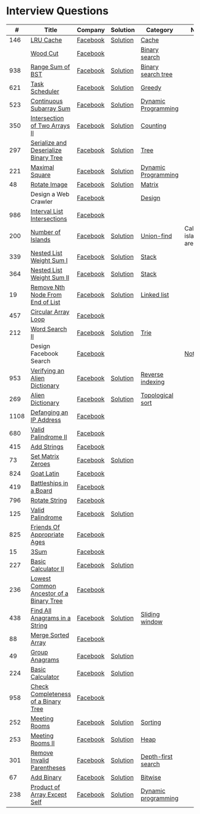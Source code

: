 Interview Questions
===

| # | Title  | Company | Solution  | Category | Note | 
| --- |---    | --- | --- | --- | --- |
| 146 |[LRU Cache](https://leetcode.com/problems/lru-cache/) | [Facebook](company/facebook.md)|[Solution](../problems/146.md)| [Cache](../categories/caching.md)|
| |[Wood Cut](https://www.hackingnote.com/en/interview/problems/wood-cut) | [Facebook](company/facebook.md)| | [Binary search](../categories/binary_search.md)|
| 938 |[Range Sum of BST](https://leetcode.com/problems/range-sum-of-bst/) | [Facebook](company/facebook.md)| [Solution](../problems/938.md) | [Binary search tree](../categories/bst.md)|
| 621 |[Task Scheduler](https://leetcode.com/problems/task-scheduler/)| [Facebook](company/facebook.md)| [Solution](../problems/621.md) | [Greedy](../categories/greedy.md) | 
| 523 |[Continuous Subarray Sum](https://leetcode.com/problems/continuous-subarray-sum/)| [Facebook](company/facebook.md)| [Solution](../problems/523.md) | [Dynamic Programming](../categories/dp.md) | 
| 350 | [Intersection of Two Arrays II](https://leetcode.com/problems/intersection-of-two-arrays-ii/) | [Facebook](company/facebook.md)| [Solution](../problems/350.md)| [Counting](../categories/counting.md) |
| 297 | [Serialize and Deserialize Binary Tree](https://leetcode.com/problems/serialize-and-deserialize-binary-tree/) | [Facebook](company/facebook.md) | [Solution](../problems/297.md)  | [Tree](../categories/tree.md) |
| 221 | [Maximal Square](https://leetcode.com/problems/maximal-square/) | [Facebook](company/facebook.md) | [Solution](../problems/221.md) | [Dynamic Programming](../categories/dp.md) |
| 48 | [Rotate Image](https://leetcode.com/problems/rotate-image/) | [Facebook](company/facebook.md) | [Solution](../problems/48.md) | [Matrix](../categories/matrix.md) |
|  | Design a Web Crawler | [Facebook](company/facebook.md) |  | [Design](../categories/design.md) |
| 986 | [Interval List Intersections](https://leetcode.com/problems/interval-list-intersections/) | [Facebook](company/facebook.md) |  |  |
| 200 | [Number of Islands](https://leetcode.com/problems/number-of-islands/) | [Facebook](company/facebook.md) | [Solution](../problems/200.md) | [Union-find](../categories/union_find.md) | Calculate island areas |
| 339 | [Nested List Weight Sum I](https://leetcode.com/problems/nested-list-weight-sum/) | [Facebook](company/facebook.md) | [Solution](../problems/339.md) | [Stack](../categories/stack.md)| |
| 364 | [Nested List Weight Sum II](https://leetcode.com/problems/nested-list-weight-sum-ii/) | [Facebook](company/facebook.md) | [Solution](../problems/364.md) | [Stack](../categories/stack.md) | |
| 19 | [Remove Nth Node From End of List](https://leetcode.com/problems/remove-nth-node-from-end-of-list/) | [Facebook](company/facebook.md) | [Solution](../problems/19.md)| [Linked list](../categories/linked_list.md)|
| 457 | [Circular Array Loop](https://leetcode.com/problems/circular-array-loop/) | [Facebook](company/facebook.md) | | |
| 212 | [Word Search II](https://leetcode.com/problems/word-search-ii/) | [Facebook](company/facebook.md) | [Solution](../problems/212.md) | [Trie](../categories/trie.md)| |
| | Design Facebook Search | [Facebook](company/facebook.md) | | | [Note](https://www.cnblogs.com/youxin/p/3418571.html)| 
| 953 | [Verifying an Alien Dictionary](https://leetcode.com/problems/verifying-an-alien-dictionary/) | [Facebook](company/facebook.md) | [Solution](../problems/953.md) | [Reverse indexing](../categories/reverse_indexing.md)| |
| 269 | [Alien Dictionary](https://leetcode.com/problems/alien-dictionary/) | [Facebook](company/facebook.md) | [Solution](../problems/269.md) |  [Topological sort](../categories/topological_sort.md) | |
| 1108 | [Defanging an IP Address](https://leetcode.com/problems/defanging-an-ip-address/) | [Facebook](company/facebook.md) | || |
| 680 | [Valid Palindrome II](https://leetcode.com/problems/valid-palindrome-ii/) | [Facebook](company/facebook.md) | || |
| 415 | [Add Strings](https://leetcode.com/problems/add-strings/) | [Facebook](company/facebook.md) | || |
| 73 | [Set Matrix Zeroes](https://leetcode.com/problems/set-matrix-zeroes/) | [Facebook](company/facebook.md) |[Solution](../problems/73.md) | | |
| 824 | [Goat Latin](https://leetcode.com/problems/goat-latin/) | [Facebook](company/facebook.md) | || |
| 419 | [Battleships in a Board](https://leetcode.com/problems/battleships-in-a-board/) | [Facebook](company/facebook.md) | || |
| 796 | [Rotate String](https://leetcode.com/problems/rotate-string/) | [Facebook](company/facebook.md) | || |
| 125 | [Valid Palindrome](https://leetcode.com/problems/valid-palindrome/) | [Facebook](company/facebook.md) |[Solution](../problems/125.md)| | |
| 825 | [Friends Of Appropriate Ages](https://leetcode.com/problems/friends-of-appropriate-ages) | [Facebook](company/facebook.md) | | | |
| 15 | [3Sum](https://leetcode.com/problems/3sum) | [Facebook](company/facebook.md) | | ||
| 227 | [Basic Calculator II](https://leetcode.com/problems/basic-calculator-ii/) | [Facebook](company/facebook.md) |[Solution](../problems/227.md) | | |
| 236 | [Lowest Common Ancestor of a Binary Tree](https://leetcode.com/problems/lowest-common-ancestor-of-a-binary-tree) | [Facebook](company/facebook.md) | | ||
| 438  | [Find All Anagrams in a String](https://leetcode.com/problems/find-all-anagrams-in-a-string/)| [Facebook](company/facebook.md) | [Solution](../problems/438.md)|[Sliding window](../categories/sliding_window.md)||
| 88 | [Merge Sorted Array](https://leetcode.com/problems/merge-sorted-array) | [Facebook](company/facebook.md) | | ||
| 49 | [Group Anagrams](https://leetcode.com/problems/group-anagrams/) | [Facebook](company/facebook.md) |[Solution](../problems/49.md)
| 224 | [Basic Calculator](https://leetcode.com/problems/basic-calculator/) | [Facebook](company/facebook.md) |[Solution](../problems/224.md)|||
| 958 | [Check Completeness of a Binary Tree](https://leetcode.com/problems/check-completeness-of-a-binary-tree/) | [Facebook](company/facebook.md) | | ||
| 252 | [Meeting Rooms](https://leetcode.com/problems/meeting-rooms/) | [Facebook](company/facebook.md) | [Solution](../problems/252.md) | [Sorting](../categories/sorting.md) | | 
| 253 | [Meeting Rooms II](https://leetcode.com/problems/meeting-rooms-ii/) | [Facebook](company/facebook.md) | [Solution](../problems/253.md) | [Heap](../categories/heap.md) | |
| 301 | [Remove Invalid Parentheses](https://leetcode.com/problems/remove-invalid-parentheses/) | [Facebook](company/facebook.md) | [Solution](../problems/301.md) | [Depth-first search](../categories/dfs.md) | |
| 67 | [Add Binary](https://leetcode.com/problems/add-binary/) | [Facebook](company/facebook.md) | [Solution](../problems/67.md) | [Bitwise](../categories/bitwise.md) | |
| 238 | [Product of Array Except Self](https://leetcode.com/problems/product-of-array-except-self/) | [Facebook](company/facebook.md)  |[Solution](problems/238.md)| [Dynamic programming](../categories/dp.md) | |


